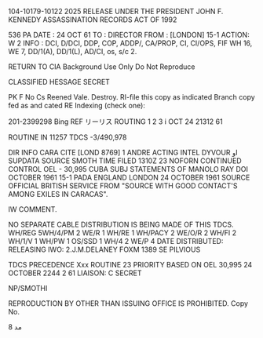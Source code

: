 104-10179-10122 2025 RELEASE UNDER THE PRESIDENT JOHN F. KENNEDY ASSASSINATION RECORDS ACT OF 1992

536 PA
DATE : 24 OCT 61
TO : DIRECTOR
FROM : [LONDON] 15-1
ACTION: W 2
INFO : DCI, D/DCI, DDP, COP, ADDP/, CA/PROP, CI, CI/OPS, FIF WH 16, WE 7, DD/1(A), DD/1(L), AD/CI, os, s/c 2.

RETURN TO CIA
Background Use Only
Do Not Reproduce

CLASSIFIED HESSAGE
SECRET

PK F
No Cs Reened Vale. Destroy.
RI-file this copy as indicated
Branch copy fed as and cated
RE Indexing (check one):

201-2399298 Bing
REF リーリス
ROUTING
1
2
3
i
OCT 24 21312 61

ROUTINE
IN 11257
TDCS -3/490,978

DIR INFO CARA CITE [LOND 8769]
1
ANDRE ACTING
INTEL DYVOUR او
SUPDATA SOURCE SMOTH
TIME FILED 1310Z
23
NOFORN CONTINUED CONTROL OEL - 30,995 CUBA
SUBJ STATEMENTS OF MANOLO RAY
DOI OCTOBER 1961
15-1
PADA ENGLAND LONDON 24 OCTOBER 1961
SOURCE OFFICIAL BRITISH SERVICE FROM "SOURCE WITH GOOD CONTACT'S AMONG EXILES IN CARACAS".

IW COMMENT.

NO SEPARATE CABLE DISTRIBUTION IS BEING MADE OF THIS TDCS.
WH/REG 5WH/4/PM 2 WE/R 1
WH/RE 1 WH/PACY 2 WE/O/R 2
WH/FI 2 WH/1/V 1
WH/PW 1 OS/SSD 1
WH/4 2 WE/P 4
DATE DISTRIBUTED:
RELEASING IWO:
2.J.M.DELANEY
FOXM 1389 SE PILVIOUS

TDCS
PRECEDENCE
Xxx ROUTINE
23 PRIORITY
BASED ON OEL 30,995
24 OCTOBER 2244 2 61 LIAISON: C
SECRET

NP/SMOTHI

REPRODUCTION BY OTHER THAN ISSUING OFFICE IS PROHIBITED.
Copy No.

مد
8
